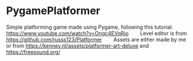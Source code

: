 # PygamePlatformer

Simple platforming game made using Pygame, following this tutorial: https://www.youtube.com/watch?v=Ongc4EVqRjo &nbsp;&nbsp;&nbsp;&nbsp;&nbsp;&nbsp;
Level editor is from https://github.com/russs123/Platformer &nbsp;&nbsp;&nbsp;&nbsp;&nbsp;&nbsp;
Assets are either made by me or from https://kenney.nl/assets/platformer-art-deluxe and https://freesound.org/
